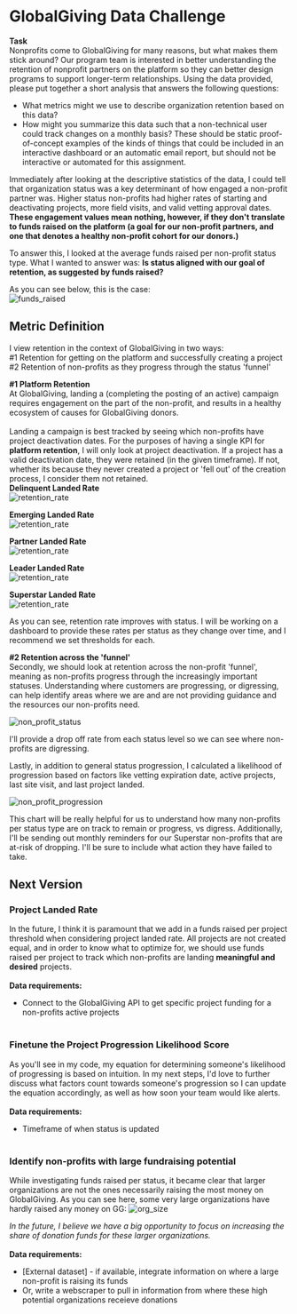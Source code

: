 # GlobalGiving Data Challenge

<strong>Task</strong><br>
Nonprofits come to GlobalGiving for many reasons, but what makes them stick around? Our program team is interested in better understanding the retention of nonprofit partners on the platform so they can better design programs to support longer-term relationships. Using the data provided, please put together a short analysis that answers the following questions:
* What metrics might we use to describe organization retention based on this data?
* How might you summarize this data such that a non-technical user could track
changes on a monthly basis? These should be static proof-of-concept examples of the kinds of things that could be included in an interactive dashboard or an automatic email report, but should not be interactive or automated for this assignment.


Immediately after looking at the descriptive statistics of the data, I could tell that organization status was a key determinant of how engaged a non-profit partner was. Higher status non-profits had higher rates of starting and deactivating projects, more field visits, and valid vetting approval dates. **These engagement values mean nothing, however, if they don't translate to funds raised on the platform (a goal for our non-profit partners, and one that denotes a healthy non-profit cohort for our donors.)** 

To answer this, I looked at the average funds raised per non-profit status type. What I wanted to answer was: **Is status aligned with our goal of retention, as suggested by funds raised?**

As you can see below, this is the case:<br>
![funds_raised](all_funds_raised.png)

## Metric Definition
I view retention in the context of GlobalGiving in two ways:<br>
#1 Retention for getting on the platform and successfully creating a project <br>
#2 Retention of non-profits as they progress through the status 'funnel'

**#1 Platform Retention**<br>
At GlobalGiving, landing a (completing the posting of an active) campaign requires engagement on the part of the non-profit, and results in a healthy ecosystem of causes for GlobalGiving donors.<br><br> Landing a campaign is best tracked by seeing which non-profits have project deactivation dates. For the purposes of having a single KPI for **platform retention**, I will only look at project deactivation. If a project has a valid deactivation date, they were retained (in the given timeframe). If not, whether its because they never created a project or 'fell out' of the creation process, I consider them not retained.
<br>
**Delinquent Landed Rate**<br>
![retention_rate](retention_by_status.png)<br>

**Emerging Landed Rate**<br>
![retention_rate](retention_by_status_2.png)<br>

**Partner Landed Rate**<br>
![retention_rate](retention_by_status_3.png)<br>

**Leader Landed Rate**<br>
![retention_rate](retention_by_status_4.png)<br>

**Superstar Landed Rate**<br>
![retention_rate](retention_by_status_5.png)<br>

As you can see, retention rate improves with status. I will be working on a dashboard to provide these rates per status as they change over time, and I recommend we set thresholds for each.

**#2 Retention across the 'funnel'**<br>
Secondly, we should look at retention across the non-profit 'funnel', meaning as non-profits progress through the increasingly important statuses. Understanding where customers are progressing, or digressing, can help identify areas where we are and are not providing guidance and the resources our non-profits need.

![non_profit_status](non_profit_status_count.png)

I'll provide a drop off rate from each status level so we can see where non-profits are digressing.

Lastly, in addition to general status progression, I calculated a likelihood of progression based on factors like vetting expiration date, active projects, last site visit, and last project landed.

![non_profit_progression](non_profit_progress_likelihood.png)

This chart will be really helpful for us to understand how many non-profits per status type are on track to remain or progress, vs digress. Additionally, I'll be sending out monthly reminders for our Superstar non-profits that are at-risk of dropping. I'll be sure to include what action they have failed to take.

## Next Version
### Project Landed Rate <br>
In the future, I think it is paramount that we add in a funds raised per project threshold when considering project landed rate. All projects are not created equal, and in order to know what to optimize for, we should use funds raised per project to track which non-profits are landing **meaningful and desired** projects.
<br><br>
**Data requirements:**<br>
* Connect to the GlobalGiving API to get specific project funding for a non-profits active projects
<br><br>

### Finetune the Project Progression Likelihood Score <br>
As you'll see in my code, my equation for determining someone's likelihood of progressing is based on intuition. In my next steps, I'd love to further discuss what factors count towards someone's progression so I can update the equation accordingly, as well as how soon your team would like alerts.
<br><br>
**Data requirements:**<br>
* Timeframe of when status is updated
<br><br>

### Identify non-profits with large fundraising potential
While investigating funds raised per status, it became clear that larger organizations are not the ones necessarily raising the most money on GlobalGiving. As you can see here, some very large organizations have hardly raised any money on GG:
![org_size](org_size_donations.png)

<i>In the future, I believe we have a big opportunity to focus on increasing the share of donation funds for these larger organizations.</i>
<br><br>
**Data requirements:**<br>
* [External dataset] - if available, integrate information on where a large non-profit is raising its funds
* Or, write a webscraper to pull in information from where these high potential organizations receieve donations
<br><br>
